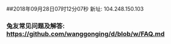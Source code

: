 ##2018年09月28日07时12分07秒 新址: 104.248.150.103
### 兔友常见问题及解答: https://github.com/wanggonging/d/blob/w/FAQ.md

